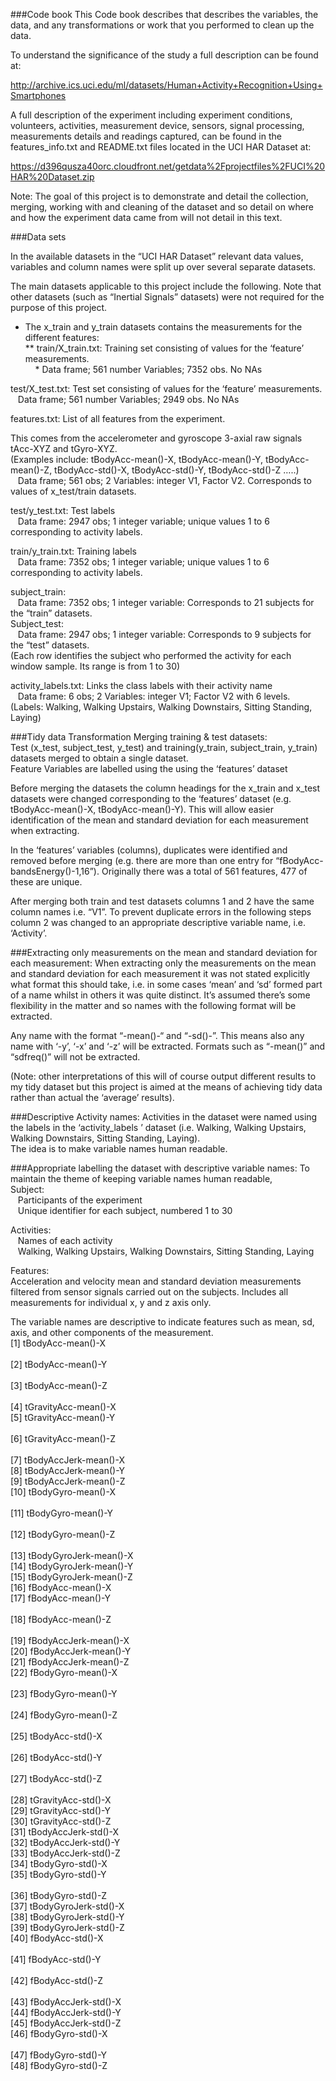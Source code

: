 ###Code book
This Code book describes that describes the variables, the data, and any transformations or work that you performed to clean up the data.

To understand the significance of the study a full description can be found at:

http://archive.ics.uci.edu/ml/datasets/Human+Activity+Recognition+Using+Smartphones <br/>

A full description of the experiment including experiment conditions, volunteers, activities, measurement device, sensors, signal processing, measurements details and readings captured, can be found in the features_info.txt and README.txt files located in the UCI HAR Dataset at:

https://d396qusza40orc.cloudfront.net/getdata%2Fprojectfiles%2FUCI%20HAR%20Dataset.zip 

Note: The goal of this project is to demonstrate and detail the collection, merging, working with and cleaning of the dataset and so detail on where and how the experiment data came from will not detail in this text.

###Data sets

In the available datasets in the “UCI HAR Dataset” relevant data values, variables and column names were split up over several separate datasets.

The main datasets applicable to this project include the following. Note that other datasets (such as “Inertial Signals” datasets) were not required for the purpose of this project.

* The x_train and y_train datasets contains the measurements for the different features:<br/>
** train/X_train.txt: Training set consisting of values for the ‘feature’ measurements.<br/>
&nbsp;&nbsp;&nbsp; * Data frame; 561 number Variables; 7352 obs. No NAs<p/>

test/X_test.txt: Test set consisting of values for the ‘feature’ measurements.<br/>
&nbsp;&nbsp;&nbsp;Data frame; 561 number Variables; 2949 obs. No NAs

features.txt: List of all features from the experiment.

This comes from the accelerometer and gyroscope 3-axial raw signals tAcc-XYZ and tGyro-XYZ.<br/> 
(Examples include: tBodyAcc-mean()-X,  tBodyAcc-mean()-Y,  tBodyAcc-mean()-Z, tBodyAcc-std()-X, tBodyAcc-std()-Y, tBodyAcc-std()-Z …..)<br/>
&nbsp;&nbsp;&nbsp;Data frame; 561 obs; 2 Variables: integer V1, Factor V2. Corresponds to values of x_test/train datasets.

test/y_test.txt: Test labels<br/>
&nbsp;&nbsp;&nbsp;Data frame: 2947 obs; 1 integer variable; unique values 1 to 6 corresponding to activity labels.

train/y_train.txt: Training labels<br/>
&nbsp;&nbsp;&nbsp;Data frame: 7352 obs; 1 integer variable; unique values 1 to 6 corresponding to activity labels.

subject_train: <br/>
&nbsp;&nbsp;&nbsp;Data frame: 7352 obs; 1 integer variable: Corresponds to 21 subjects for the “train” datasets.<br/>
Subject_test:<br/>
&nbsp;&nbsp;&nbsp;Data frame: 2947 obs; 1 integer variable: Corresponds to 9 subjects for the “test” datasets.<br/>
(Each row identifies the subject who performed the activity for each window sample. Its range is from 1 to 30)

activity_labels.txt: Links the class labels with their activity name<br/> 
&nbsp;&nbsp;&nbsp;Data frame: 6 obs; 2 Variables: integer V1; Factor V2 with 6 levels.<br/>
(Labels: Walking, Walking Upstairs, Walking Downstairs, Sitting Standing, Laying)

###Tidy data Transformation
Merging training & test datasets:<br/>
Test (x_test, subject_test, y_test) and training(y_train, subject_train, y_train) datasets merged to obtain a single dataset.<br/>
Feature Variables are labelled using the using the ‘features’ dataset  

Before merging the datasets the column headings for the x_train and x_test datasets were changed corresponding to the ‘features’ dataset (e.g. tBodyAcc-mean()-X,  tBodyAcc-mean()-Y). This will allow easier identification of the mean and standard deviation for each measurement when extracting. 

In the ‘features’ variables (columns), duplicates were identified and removed before merging (e.g. there are more than one entry for “fBodyAcc-bandsEnergy()-1,16”). Originally there was a total of 561 features, 477 of these are unique.

After merging both train and test datasets columns 1 and 2 have the same column names i.e. “V1”. To prevent duplicate errors in the following steps column 2 was changed to an appropriate descriptive variable name, i.e. ‘Activity’.

###Extracting only measurements on the mean and standard deviation for each measurement:
When extracting only the measurements on the mean and standard deviation for each measurement it was not stated explicitly what format this should take, i.e. in some cases ‘mean’ and ‘sd’ formed part of a name whilst in others it was quite distinct. It’s assumed there’s some flexibility in the matter and so names with the following format will be extracted.

Any name with the format “-mean()-“ and “-sd()-”. This means also any name with ‘-y’, ‘-x’ and ‘-z’ will be extracted. 
Formats such as “-mean()” and “sdfreq()” will not be extracted.

(Note: other interpretations of this will of course output different results to my tidy dataset but this project is aimed at the means of achieving tidy data rather than actual the ‘average’ results).

###Descriptive Activity names:
Activities in the dataset were named using the labels in the ‘activity_labels ’ dataset (i.e. Walking, Walking Upstairs, Walking Downstairs, Sitting Standing, Laying).<br/> 
The idea is to make variable names human readable.

###Appropriate labelling the dataset with descriptive variable names:
To maintain the theme of keeping variable names human readable,<br/>
Subject:<br/>
	&nbsp;&nbsp;&nbsp;Participants of the experiment<br/>
	&nbsp;&nbsp;&nbsp;Unique identifier for each subject, numbered 1 to 30<br/>
	
Activities:<br/>
	    &nbsp;&nbsp;&nbsp;Names of each activity<br/>
	    &nbsp;&nbsp;&nbsp;Walking, Walking Upstairs, Walking Downstairs, Sitting Standing, Laying<br/>
	
Features:<br/>
Acceleration and velocity mean and standard deviation measurements filtered from sensor signals carried out on the subjects. Includes all measurements for individual x, y and z axis only.

The variable names are descriptive to indicate features such as mean, sd, axis, and other components of the measurement.<br/>
[1] tBodyAcc-mean()-X<br/>     
[2] tBodyAcc-mean()-Y<br/>     
[3] tBodyAcc-mean()-Z<br/>    
[4] tGravityAcc-mean()-X<br/> 
[5] tGravityAcc-mean()-Y<br/>  
[6] tGravityAcc-mean()-Z<br/>  
[7] tBodyAccJerk-mean()-X<br/>
[8] tBodyAccJerk-mean()-Y<br/>
[9] tBodyAccJerk-mean()-Z<br/>
[10] tBodyGyro-mean()-X<br/>  
[11] tBodyGyro-mean()-Y<br/>  
[12] tBodyGyro-mean()-Z<br/>  
[13] tBodyGyroJerk-mean()-X<br/>
[14] tBodyGyroJerk-mean()-Y<br/>
[15] tBodyGyroJerk-mean()-Z<br/>
[16] fBodyAcc-mean()-X<br/>
[17] fBodyAcc-mean()-Y<br/>    
[18] fBodyAcc-mean()-Z<br/>   
[19] fBodyAccJerk-mean()-X<br/>
[20] fBodyAccJerk-mean()-Y<br/>
[21] fBodyAccJerk-mean()-Z<br/>
[22] fBodyGyro-mean()-X<br/>  
[23] fBodyGyro-mean()-Y<br/>   
[24] fBodyGyro-mean()-Z<br/>   
[25] tBodyAcc-std()-X<br/>    
[26] tBodyAcc-std()-Y<br/>   
[27] tBodyAcc-std()-Z<br/>   
[28] tGravityAcc-std()-X<br/> 
[29] tGravityAcc-std()-Y<br/> 
[30] tGravityAcc-std()-Z<br/> 
[31] tBodyAccJerk-std()-X<br/>
[32] tBodyAccJerk-std()-Y<br/>
[33] tBodyAccJerk-std()-Z<br/>
[34] tBodyGyro-std()-X<br/> 
[35] tBodyGyro-std()-Y<br/>   
[36] tBodyGyro-std()-Z<br/>
[37] tBodyGyroJerk-std()-X<br/>
[38] tBodyGyroJerk-std()-Y<br/>
[39] tBodyGyroJerk-std()-Z<br/>
[40] fBodyAcc-std()-X<br/>     
[41] fBodyAcc-std()-Y<br/>    
[42] fBodyAcc-std()-Z<br/>    
[43] fBodyAccJerk-std()-X<br/>
[44] fBodyAccJerk-std()-Y<br/>
[45] fBodyAccJerk-std()-Z<br/>
[46] fBodyGyro-std()-X<br/>   
[47] fBodyGyro-std()-Y<br/>
[48] fBodyGyro-std()-Z<br/>  


	






